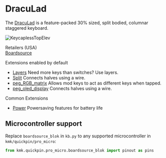 # DracuLad

The [DracuLad](https://github.com/MangoIV/dracuLad) is a feature-packed 30% sized, split bodied, columnar staggered keyboard.

![KeycaplessTopElev](https://github.com/mangoiv/draculad/raw/master/pictures/rev1/both_sides_underglow_oleds.jpg)

Retailers (USA)  
[Boardsource](https://boardsource.xyz/store)  

Extensions enabled by default  
- [Layers](/docs/en/layers.md) Need more keys than switches? Use layers.
- [Split](/docs/en/split_keyboards.md) Connects halves using a wire.
- [peg_RGB_matrix](/docs/en/peg_rgb_matrix.md) Allows mod keys to act as different keys when tapped.
- [peg_oled_display](/docs/en/peg_oled_display.md) Connects halves using a wire.

Common Extensions
- [Power](/docs/enpower.md) Powersaving features for battery life

## Microcontroller support

Replace `boardsource_blok` in `kb.py` to any supported microcontroller in `kmk/quickpin/pro_micro`:

```python
from kmk.quickpin.pro_micro.boardsource_blok import pinout as pins
```
